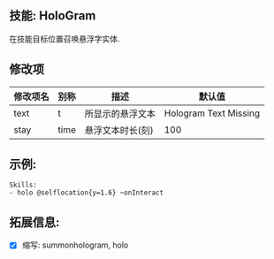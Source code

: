 技能: HoloGram
--------------------------

在技能目标位置召唤悬浮字实体.

修改项
----------

| 修改项名 | 别称    | 描述                                                                                                    | 默认值 |
|-----------|------------|----------------------------------------------------------------------------------------------------------------|---------------|
| text           | t     | 所显示的悬浮文本 | Hologram Text Missing |
| stay    | time    | 悬浮文本时长(刻) | 100     |

示例:
-----------

    Skills:
    - holo @selflocation{y=1.6} ~onInteract

拓展信息:
----------------------

- [x] 缩写: summonhologram, holo

```